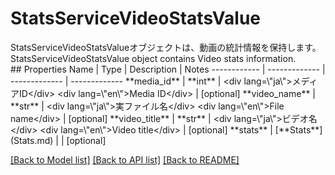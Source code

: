 # StatsServiceVideoStatsValue

<div lang=\"ja\">StatsServiceVideoStatsValueオブジェクトは、動画の統計情報を保持します。</div> <div lang=\"en\">StatsServiceVideoStatsValue object contains Video stats information.</div> 
## Properties
Name | Type | Description | Notes
------------ | ------------- | ------------- | -------------
**media_id** | **int** | &lt;div lang&#x3D;\&quot;ja\&quot;&gt;メディアID&lt;/div&gt; &lt;div lang&#x3D;\&quot;en\&quot;&gt;Media ID&lt;/div&gt;  | [optional] 
**video_name** | **str** | &lt;div lang&#x3D;\&quot;ja\&quot;&gt;実ファイル名&lt;/div&gt; &lt;div lang&#x3D;\&quot;en\&quot;&gt;File name&lt;/div&gt;  | [optional] 
**video_title** | **str** | &lt;div lang&#x3D;\&quot;ja\&quot;&gt;ビデオ名&lt;/div&gt; &lt;div lang&#x3D;\&quot;en\&quot;&gt;Video title&lt;/div&gt;  | [optional] 
**stats** | [**Stats**](Stats.md) |  | [optional] 

[[Back to Model list]](../README.md#documentation-for-models) [[Back to API list]](../README.md#documentation-for-api-endpoints) [[Back to README]](../README.md)


